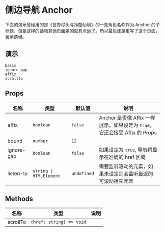 # 侧边导航 Anchor

<!--single-column-->

下面的演示曾经用的是《世界尽头与冷酷仙境》的一些角色名称作为 Anchor 的子标题，但是这样的话和其他页面差的就有点远了。所以最后还是重写了这个页面，表示遗憾。

## 演示

```demo
basic
ignore-gap
affix
scrollto
```

## Props

| 名称 | 类型 | 默认值 | 说明 |
| --- | --- | --- | --- |
| affix | `boolean` | `false` | Anchor 是否像 Affix 一样展示，如果设定为 `true`，它还会接受 [Affix](n-affix#Props) 的 Props |
| bound | `number` | `12` |  |
| ignore-gap | `boolean` | `false` | 如果设定为 `true`, 导航将显示在准确的 href 区域 |
| listen-to | `string \| HTMLElement` | `undefined` | 需要监听滚动的元素，如果未设定则会监听最近的可滚动祖先元素 |

## Methods

| 名称     | 类型                     | 说明 |
| -------- | ------------------------ | ---- |
| scrollTo | `(href: string) => void` |      |
